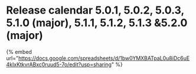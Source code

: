 # Release calendar 5.0.1, 5.0.2, 5.0.3, 5.1.0 (major), 5.1.1, 5.1.2, 5.1.3 &5.2.0 (major)

{% embed url="https://docs.google.com/spreadsheets/d/1bw0YMXBATpaL0u8iDc6uE4kIxKtkvrABxc0ruud5-7o/edit?usp=sharing" %}

